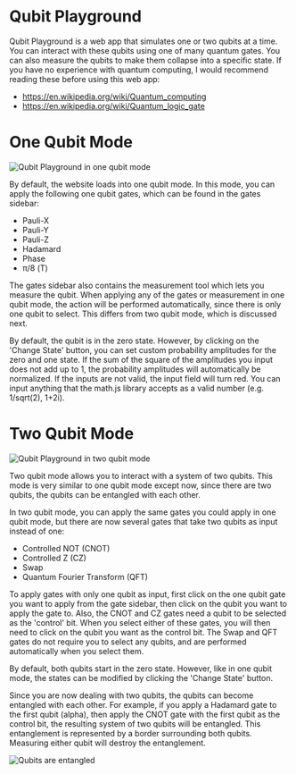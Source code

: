 # Qubit Playground

Qubit Playground is a web app that simulates one or two qubits at a time. You can interact with these qubits using one of many quantum gates. You can also measure the qubits to make them collapse into a specific state. If you have no experience with quantum computing, I would recommend reading these before using this web app:

- https://en.wikipedia.org/wiki/Quantum_computing
- https://en.wikipedia.org/wiki/Quantum_logic_gate

# One Qubit Mode

![Qubit Playground in one qubit mode](https://i.imgur.com/cR0dXgo.png)

By default, the website loads into one qubit mode. In this mode, you can apply the following one qubit gates, which can be found in the gates sidebar:
- Pauli-X
- Pauli-Y
- Pauli-Z
- Hadamard
- Phase
- π/8 (T)

The gates sidebar also contains the measurement tool which lets you measure the qubit. When applying any of the gates or measurement in one qubit mode, the action will be performed automatically, since there is only one qubit to select. This differs from two qubit mode, which is discussed next.

By default, the qubit is in the zero state. However, by clicking on the 'Change State' button, you can set custom probability amplitudes for the zero and one state. If the sum of the square of the amplitudes you input does not add up to 1, the probability amplitudes will automatically be normalized. If the inputs are not valid, the input field will turn red. You can input anything that the math.js library accepts as a valid number (e.g. 1/sqrt(2), 1+2i).

# Two Qubit Mode

![Qubit Playground in two qubit mode](https://i.imgur.com/1jV1hrV.png)

Two qubit mode allows you to interact with a system of two qubits. This mode is very similar to one qubit mode except now, since there are two qubits, the qubits can be entangled with each other.

In two qubit mode, you can apply the same gates you could apply in one qubit mode, but there are now several gates that take two qubits as input instead of one:
- Controlled NOT (CNOT)
- Controlled Z (CZ)
- Swap
- Quantum Fourier Transform (QFT)

To apply gates with only one qubit as input, first click on the one qubit gate you want to apply from the gate sidebar, then click on the qubit you want to apply the gate to. Also, the CNOT and CZ gates need a qubit to be selected as the 'control' bit. When you select either of these gates, you will then need to click on the qubit you want as the control bit. The Swap and QFT gates do not require you to select any qubits, and are performed automatically when you select them.

By default, both qubits start in the zero state. However, like in one qubit mode, the states can be modified by clicking the 'Change State' button.

Since you are now dealing with two qubits, the qubits can become entangled with each other. For example, if you apply a Hadamard gate to the first qubit (alpha), then apply the CNOT gate with the first qubit as the control bit, the resulting system of two qubits will be entangled. This entanglement is represented by a border surrounding both qubits. Measuring either qubit will destroy the entanglement.

![Qubits are entangled](https://i.imgur.com/RkF2yxE.png)
